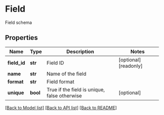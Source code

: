 # Field

Field schema
## Properties
Name | Type | Description | Notes
------------ | ------------- | ------------- | -------------
**field_id** | **str** | Field ID | [optional] [readonly] 
**name** | **str** | Name of the field | 
**format** | **str** | Field format | 
**unique** | **bool** | True if the field is unique, false otherwise | [optional] 

[[Back to Model list]](../README.md#documentation-for-models) [[Back to API list]](../README.md#documentation-for-api-endpoints) [[Back to README]](../README.md)


